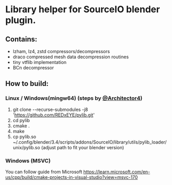 # Library helper for SourceIO blender plugin.

## Contains:
* lzham, lz4, zstd compressors/decompressors
* draco compressed mesh data decompression routines
* tiny vtflib implementation
* BCn decompressor

## How to build:

### Linux / Windows(mingw64) (steps by [@Architector4](https://www.github.com/Architector4)) 
1. git clone --recurse-submodules -j8 'https://github.com/REDxEYE/pylib.git'
2. cd pylib
3. cmake .
4. make
5. cp pylib.so ~/.config/blender/3.4/scripts/addons/SourceIO/library/utils/pylib_loader/unix/pylib.so (adjust path to fit your blender version)

### Windows (MSVC)
You can follow guide from Microsoft https://learn.microsoft.com/en-us/cpp/build/cmake-projects-in-visual-studio?view=msvc-170
